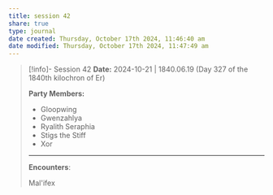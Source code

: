 ```yaml
---
title: session 42
share: true
type: journal
date created: Thursday, October 17th 2024, 11:46:40 am
date modified: Thursday, October 17th 2024, 11:47:49 am
---
```


> [!info]- Session 42 **Date:** 2024-10-21 | 1840.06.19 (Day 327 of the 1840th kilochron of Er)
>
> **Party Members:**
> 
> - Gloopwing
> - Gwenzahlya 
> - Ryalith Seraphia 
> - Stigs the Stiff 
> - Xor
> 
> ---
> 
> **Encounters**:
>
> Mal'ifex

